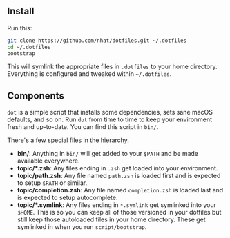 ## Install

Run this:

```sh
git clone https://github.com/nhat/dotfiles.git ~/.dotfiles
cd ~/.dotfiles
bootstrap
```

This will symlink the appropriate files in `.dotfiles` to your home directory.
Everything is configured and tweaked within `~/.dotfiles`.

## Components

`dot` is a simple script that installs some dependencies, sets sane macOS
defaults, and so on. Run `dot` from time to time to keep your environment
fresh and up-to-date. You can find this script in `bin/`.

There's a few special files in the hierarchy.

- **bin/**: Anything in `bin/` will get added to your `$PATH` and be made
  available everywhere.
- **topic/\*.zsh**: Any files ending in `.zsh` get loaded into your
  environment.
- **topic/path.zsh**: Any file named `path.zsh` is loaded first and is
  expected to setup `$PATH` or similar.
- **topic/completion.zsh**: Any file named `completion.zsh` is loaded
  last and is expected to setup autocomplete.
- **topic/\*.symlink**: Any files ending in `*.symlink` get symlinked into
  your `$HOME`. This is so you can keep all of those versioned in your dotfiles
  but still keep those autoloaded files in your home directory. These get
  symlinked in when you run `script/bootstrap`.
